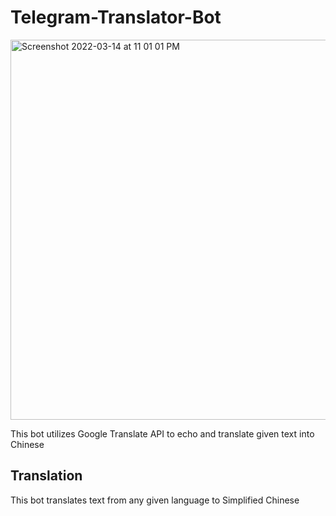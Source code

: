 # Telegram-Translator-Bot

<img width="608" alt="Screenshot 2022-03-14 at 11 01 01 PM" src="https://user-images.githubusercontent.com/71420919/158274637-e5354f3e-b84b-41bd-b4dc-aeb0f21fe4c1.png">

This bot utilizes Google Translate API to echo and translate given text into Chinese

## Translation
This bot translates text from any given language to Simplified Chinese
